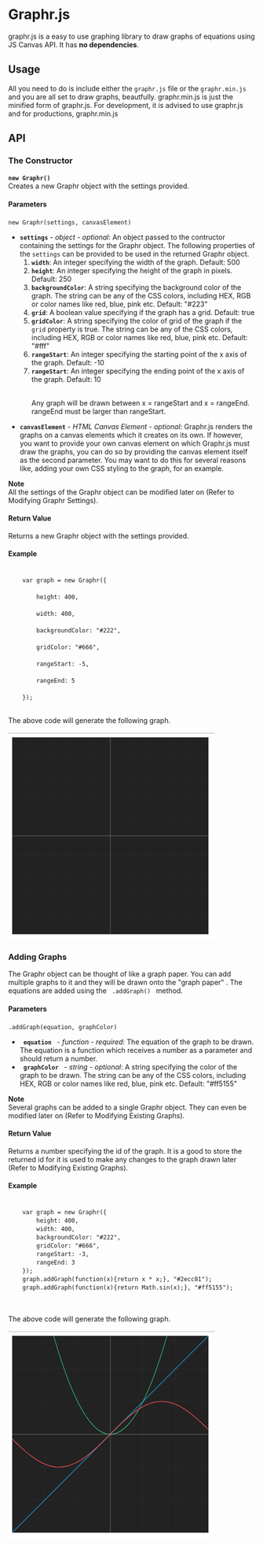 <h1> Graphr.js </h1>
<p>
	graphr.js is a easy to use graphing library to draw graphs of equations using JS Canvas API. It has <b>no dependencies</b>.
</p>

<h2>Usage</h2>
<p>
	All you need to do is include either the <code>graphr.js</code> file or the <code>graphr.min.js</code> and you are all set to draw graphs, beautfully. graphr.min.js is just the minified form of graphr.js. For development, it is advised to use graphr.js and for productions, graphr.min.js
</p>

<h2>API</h2>


<h3>The Constructor</h3>	
<b><code>new Graphr()</code></b>
<br>
Creates a new Graphr object with the settings provided.
<h4>Parameters</h4>
<code>new Graphr(settings, canvasElement)</code>
<ul>
	<li>
		<b><code>settings</code></b> - <i>object</i> - <i>optional</i>: An object passed to the contructor containing the settings for the Graphr object. The following properties of the <code>settings</code> can be provided to be used in the returned Graphr object.
		<br>
		<ol>
			<li><b><code>width</code></b>: An integer specifying the width of the graph. Default: 500</li>
			<li><b><code>height</code></b>: An integer specifying the height of the graph in pixels. Default: 250</li>
			<li><b><code>backgroundColor</code></b>: A string specifying the background color of the graph. The string can be any of the CSS colors, including HEX, RGB or color names like red, blue, pink etc. Default: "#223"</li>
			<li><b><code>grid</code></b>: A boolean value specifying if the graph has a grid. Default: true</li>
			<li><b><code>gridColor</code></b>: A string specifying the color of grid of the graph if the <code>grid</code> property is true. The string can be any of the CSS colors, including HEX, RGB or color names like red, blue, pink etc.  Default: "#fff"</li>
			<li><b><code>rangeStart</code></b>:  An integer specifying the starting point of the x axis of the graph. Default: -10</li>
			<li><b><code>rangeStart</code></b>: An integer specifying the ending point of the x axis of the graph. Default: 10</li>
			<br>
			<p>Any graph will be drawn between x = rangeStart and x = rangeEnd. rangeEnd must be larger than rangeStart.</p>
		</ol>
	</li>
	<li>
		<b><code>canvasElement</code></b> - <i>HTML Canvas Element</i> - <i>optional</i>: Graphr.js renders the graphs on a canvas elements which it creates on its own. If however, you want to provide your own canvas element on which Graphr.js must draw the graphs, you can do so by providing the canvas element itself as the second parameter. You may want to do this for several reasons like, adding your own CSS styling to the graph, for an example.
	</li>
</ul>

<b>Note</b>
<br>
All the settings of the Graphr object can be modified later on (Refer to Modifying Graphr Settings).

<h4>Return Value</h4>
Returns a new Graphr object with the settings provided.

<h4>Example</h4>
<code>
	var graph = new Graphr({ <br>
		height: 400, <br>
		width: 400, <br>
		backgroundColor: "#222",<br>
		gridColor: "#666",<br>
		rangeStart: -5,<br>
		rangeEnd: 5<br>
	});
</code>

<br>


The above code will generate the following graph.
<br><br>
<img src="/readmeFiles/constructorExample.png" alt="Contructor output">

<h3>Adding Graphs</h3>

<p>
	The Graphr object can be thought of like a graph paper. You can add multiple graphs to it and they will be drawn onto the "graph paper" . The equations are added using the <code> .addGraph() </code> method.	
</p>

<h4>Parameters</h4>
<code>.addGraph(equation, graphColor)</code>

<ul>
	<li>
		<code><b> equation </b></code>	- <i>function</i> - <i>required</i>: The equation of the graph to be drawn. The equation is a function which receives a number as a parameter and should return a number.
	</li>
	<li>
		<code><b> graphColor </b></code>	- <i>string</i> - <i>optional</i>: A string specifying the color of the graph to be drawn. The string can be any of the CSS colors, including HEX, RGB or color names like red, blue, pink etc. Default: "#ff5155"</li>
	</li>
</ul>

<b>Note</b>
<br>
Several graphs can be added to a single Graphr object. They can even be modified later on (Refer to Modifying Existing Graphs).

<h4>Return Value</h4>
Returns a number specifying the id of the graph. It is a good to store the returned id for it is used to make any changes to the graph drawn later (Refer to Modifying Existing Graphs).

<h4>Example</h4>
<code>
	var graph = new Graphr({ 
		height: 400, 
		width: 400, 
		backgroundColor: "#222",
		gridColor: "#666",
		rangeStart: -3,
		rangeEnd: 3
	});
	graph.addGraph(function(x){return x * x;}, "#2ecc81");
	graph.addGraph(function(x){return Math.sin(x);}, "#ff5155");

</code>

<br>


The above code will generate the following graph.
<br><br>
<img src="/readmeFiles/addGraphExample.png" alt=".addGraph() output">
